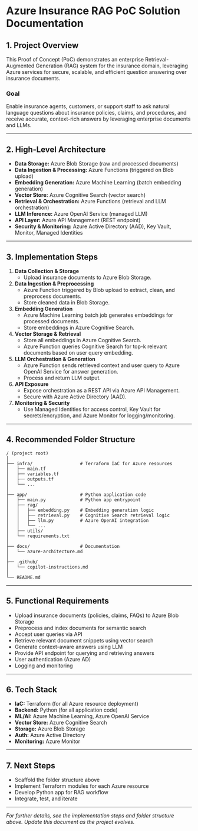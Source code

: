 # Azure Insurance RAG PoC Solution Documentation

## 1. Project Overview
This Proof of Concept (PoC) demonstrates an enterprise Retrieval-Augmented Generation (RAG) system for the insurance domain, leveraging Azure services for secure, scalable, and efficient question answering over insurance documents.

### Goal
Enable insurance agents, customers, or support staff to ask natural language questions about insurance policies, claims, and procedures, and receive accurate, context-rich answers by leveraging enterprise documents and LLMs.

---

## 2. High-Level Architecture
- **Data Storage:** Azure Blob Storage (raw and processed documents)
- **Data Ingestion & Processing:** Azure Functions (triggered on Blob upload)
- **Embedding Generation:** Azure Machine Learning (batch embedding generation)
- **Vector Store:** Azure Cognitive Search (vector search)
- **Retrieval & Orchestration:** Azure Functions (retrieval and LLM orchestration)
- **LLM Inference:** Azure OpenAI Service (managed LLM)
- **API Layer:** Azure API Management (REST endpoint)
- **Security & Monitoring:** Azure Active Directory (AAD), Key Vault, Monitor, Managed Identities

---

## 3. Implementation Steps
1. **Data Collection & Storage**
   - Upload insurance documents to Azure Blob Storage.
2. **Data Ingestion & Preprocessing**
   - Azure Function triggered by Blob upload to extract, clean, and preprocess documents.
   - Store cleaned data in Blob Storage.
3. **Embedding Generation**
   - Azure Machine Learning batch job generates embeddings for processed documents.
   - Store embeddings in Azure Cognitive Search.
4. **Vector Storage & Retrieval**
   - Store all embeddings in Azure Cognitive Search.
   - Azure Function queries Cognitive Search for top-k relevant documents based on user query embedding.
5. **LLM Orchestration & Generation**
   - Azure Function sends retrieved context and user query to Azure OpenAI Service for answer generation.
   - Process and return LLM output.
6. **API Exposure**
   - Expose orchestration as a REST API via Azure API Management.
   - Secure with Azure Active Directory (AAD).
7. **Monitoring & Security**
   - Use Managed Identities for access control, Key Vault for secrets/encryption, and Azure Monitor for logging/monitoring.

---

## 4. Recommended Folder Structure

```
/ (project root)
│
├── infra/                  # Terraform IaC for Azure resources
│   ├── main.tf
│   ├── variables.tf
│   ├── outputs.tf
│   └── ...
│
├── app/                    # Python application code
│   ├── main.py             # Python app entrypoint
│   ├── rag/
│   │   ├── embedding.py    # Embedding generation logic
│   │   ├── retrieval.py    # Cognitive Search retrieval logic
│   │   ├── llm.py          # Azure OpenAI integration
│   │   └── ...
│   ├── utils/
│   └── requirements.txt
│
├── docs/                   # Documentation
│   └── azure-architecture.md
│
├── .github/
│   └── copilot-instructions.md
│
└── README.md
```

---

## 5. Functional Requirements
- Upload insurance documents (policies, claims, FAQs) to Azure Blob Storage
- Preprocess and index documents for semantic search
- Accept user queries via API
- Retrieve relevant document snippets using vector search
- Generate context-aware answers using LLM
- Provide API endpoint for querying and retrieving answers
- User authentication (Azure AD)
- Logging and monitoring

---

## 6. Tech Stack
- **IaC:** Terraform (for all Azure resource deployment)
- **Backend:** Python (for all application code)
- **ML/AI:** Azure Machine Learning, Azure OpenAI Service
- **Vector Store:** Azure Cognitive Search
- **Storage:** Azure Blob Storage
- **Auth:** Azure Active Directory
- **Monitoring:** Azure Monitor

---

## 7. Next Steps
- Scaffold the folder structure above
- Implement Terraform modules for each Azure resource
- Develop Python app for RAG workflow
- Integrate, test, and iterate

---

*For further details, see the implementation steps and folder structure above. Update this document as the project evolves.* 